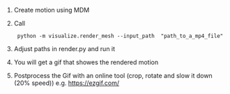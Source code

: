 1. Create motion using MDM 
2. Call

        python -m visualize.render_mesh --input_path  "path_to_a_mp4_file"

3. Adjust paths in render.py and run it
4. You will get a gif that showes the rendered motion
5. Postprocess the Gif with an online tool (crop, rotate and slow it down (20% speed)) e.g. https://ezgif.com/

